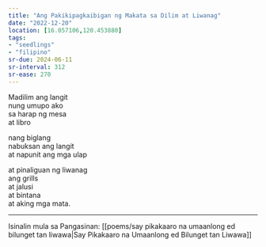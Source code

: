 ```yaml
---
title: "Ang Pakikipagkaibigan ng Makata sa Dilim at Liwanag"
date: "2022-12-20"
location: [16.057106,120.453880]
tags:
- "seedlings"
- "filipino"
sr-due: 2024-06-11
sr-interval: 312
sr-ease: 270
---
```


Madilim ang langit  
nung umupo ako  
sa harap ng mesa  
at libro  

nang biglang  
nabuksan ang langit  
at napunit ang mga ulap  

at pinaliguan ng liwanag  
ang grills  
at jalusi  
at bintana  
at aking mga mata.  

---
Isinalin mula sa Pangasinan: [[poems/say pikakaaro na umaanlong ed bilunget tan liwawa|Say Pikakaaro na Umaanlong ed Bilunget tan Liwawa]]